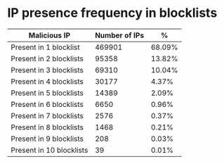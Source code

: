 # IP presence frequency in blocklists
| Malicious IP | Number of IPs | % |
|----|----|----|
| Present in 1 blocklist | 469901 | 68.09% |
| Present in 2 blocklists | 95358 | 13.82% |
| Present in 3 blocklists | 69310 | 10.04% |
| Present in 4 blocklists | 30177 | 4.37% |
| Present in 5 blocklists | 14389 | 2.09% |
| Present in 6 blocklists | 6650 | 0.96% |
| Present in 7 blocklists | 2576 | 0.37% |
| Present in 8 blocklists | 1468 | 0.21% |
| Present in 9 blocklists | 208 | 0.03% |
| Present in 10 blocklists | 39 | 0.01% |
